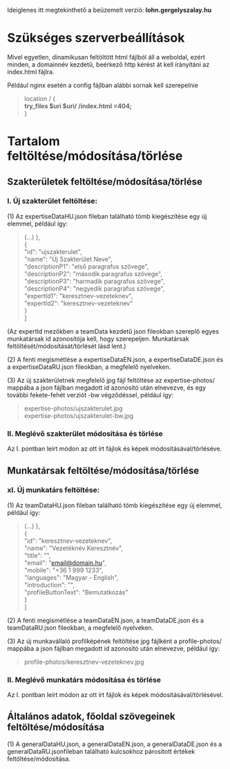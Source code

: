 Ideiglenes itt megtekinthető a beüzemelt verzió: <strong>lohn.gergelyszalay.hu</strong>

# Szükséges szerverbeállítások

Mivel egyetlen, dinamikusan feltöltött html fájlból áll a weboldal, ezért minden, a domainnév kezdetű, beérkező http kérést át kell írányítáni az index.html fájlra.

Például nginx esetén a config fájlban alábbi sornak kell szerepelnie <br>

> location / { <br>
>		<strong>try_files $uri $uri/ /index.html =404;</strong> <br>
>	} <br>
  
# Tartalom feltöltése/módosítása/törlése

## Szakterületek feltöltése/módosítása/törlése

### I. Új szakterület feltöltése:

(1) Az expertiseDataHU.json fileban található tömb kiegészítése egy új elemmel, például így:

>(...) },<br>
>    {<br>
>        "id": "ujszakterulet",<br>
>        "name": "Új Szakterület Neve",<br>
>        "descriptionP1": "első paragrafus szövege",<br>
>        "descriptionP2": "második paragrafus szövege",<br>
>        "descriptionP3": "harmadik paragrafus szövege",<br>
>        "descriptionP4": "negyedik paragrafus szövege",<br>
>        "expertId1": "keresztnev-vezeteknev",<br>
>        "expertId2": "keresztnev-vezeteknev"<br>
>    }<br>
>]<br>

(Az expertId mezőkben a teamData kezdetű json fileokban szereplő egyes munkatársak id azonosítója kell, hogy szerepeljen. Munkatársak feltöltését/módosítását/törlését lásd lent.)

(2) A fenti megismétlése a expertiseDataEN.json, a expertiseDataDE.json és a expertiseDataRU.json fileokban, a megfelelő nyelveken.

(3) Az új szakterületnek megfelelő jpg fájl feltöltése az expertise-photos/ mappába a json fájlban megadott id azonosító után elnevezve, és egy további fekete-fehét verziót -bw végződéssel, például így:

>expertise-photos/ujszakterulet.jpg<br>
>expertise-photos/ujszakterulet-bw.jpg 

### II. Meglévő szakterület módosítása és törlése 

Az I. pontban leírt módon az ott írt fájlok és képek módosításával/törléséve.


## Munkatársak feltöltése/módosítása/törlése

### xI. Új munkatárs feltöltése:

(1) Az teamDataHU.json fileban található tömb kiegészítése egy új elemmel, például így:

>(...) },<br>
>    {<br>
>        "id": "keresztnev-vezeteknev",<br>
>        "name": "Vezetéknév Keresztnév",<br>
>        "title": "",<br>
>        "email": "email@domain.hu",<br>
>        "mobile": "+36 1 999 1233",<br>
>        "languages": "Magyar - English",<br>
>        "introduction": "",<br>
>        "profileButtonText": "Bemutatkozás"<br>
>    }<br>
>]<br>

(2) A fenti megismétlése a teamDataEN.json, a teamDataDE.json és a teamDataRU.json fileokban, a megfelelő nyelveken.

(3) Az új munkavállaló profilképének feltöltése jpg fájlként a profile-photos/ mappába a json fájlban megadott id azonosító után elnevezve, például így:

>profile-photos/keresztnev-vezeteknev.jpg

### II. Meglévő munkatárs módosítása és törlése 

Az I. pontban leírt módon az ott írt fájlok és képek módosításával/törlésével.


## Általános adatok, főoldal szövegeinek feltöltése/módosítása

(1) A generalDataHU.json, a generalDataEN.json, a generalDataDE.json és a generalDataRU.jsonfileban található kulcsokhoz párosított értékek feltöltése/módosítása.







